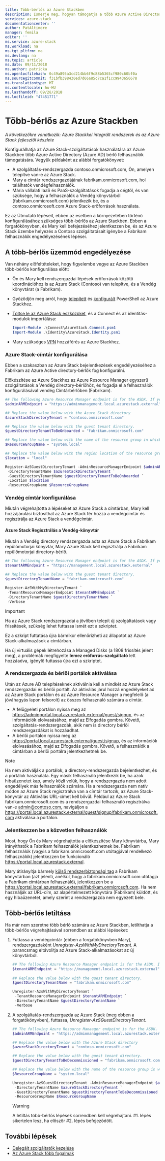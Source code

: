 ```yaml
---
title: Több-bérlős az Azure Stackben
description: Ismerje meg, hogyan támogatja a több Azure Active Directory-címtár az Azure Stackben
services: azure-stack
documentationcenter: ''
author: PatAltimore
manager: femila
editor: ''
ms.service: azure-stack
ms.workload: na
ms.tgt_pltfrm: na
ms.devlang: na
ms.topic: article
ms.date: 09/11/2018
ms.author: patricka
ms.openlocfilehash: 0c49a895a3cd214bb6f9c88b5365cf980c60bf0a
ms.sourcegitcommit: f31bfb398430ed7d66a85c7ca1f1cc9943656678
ms.translationtype: MT
ms.contentlocale: hu-HU
ms.lasthandoff: 09/28/2018
ms.locfileid: "47451771"
---
```

# <a name="multi-tenancy-in-azure-stack"></a>Több-bérlős az Azure Stackben

*A következőkre vonatkozik: Azure Stackkel integrált rendszerek és az Azure Stack fejlesztői készlete*

Konfigurálhatja az Azure Stack-szolgáltatások használatára az Azure Stackben több Azure Active Directory (Azure AD) bérlő felhasználók támogatására. Vegyük példaként az alábbi forgatókönyvet:

 - A szolgáltatás-rendszergazda contoso.onmicrosoft.com, Ön, amelyen telepítve van-e az Azure Stack.
 - Mary a címtár rendszergazdájának fabrikam.onmicrosoft.com, hol találhatók vendégfelhasználók. 
 - Mária vállalati IaaS és PaaS-szolgáltatások fogadja a cégtől, és van szüksége, hogy a felhasználók a Vendég könyvtárból (fabrikam.onmicrosoft.com) jelentkezik be, és a contoso.onmicrosoft.com Azure Stack-erőforrások használata.

Ez az Útmutató lépéseit, ebben az esetben a környezetében történő konfigurálásához szükséges több-bérlős az Azure Stackben. Ebben a forgatókönyvben, és Mary kell befejezéséhez jelentkezzen be, és az Azure Stack üzembe helyezés a Contoso szolgáltatásait igénybe a Fabrikam felhasználók engedélyezésének lépései.  

## <a name="enable-multi-tenancy"></a>A több-bérlős üzemmód engedélyezése

Van néhány előfeltételeket, hogy figyelembe vegye az Azure Stackben több-bérlős konfigurálása előtt:
  
 - Ön és Mary kell rendszergazdai lépések erőforrások közötti koordinációhoz is az Azure Stack (Contoso) van telepítve, és a Vendég könyvtárat (a Fabrikam).  
 - Győződjön meg arról, hogy [telepített](azure-stack-powershell-install.md) és [konfigurált](azure-stack-powershell-configure-admin.md) PowerShell az Azure Stackhez.
 - [Töltse le az Azure Stack eszközöket](azure-stack-powershell-download.md), és a Connect és az identitás-modulok importálása:

    ````PowerShell  
    Import-Module .\Connect\AzureStack.Connect.psm1
    Import-Module .\Identity\AzureStack.Identity.psm1
    ````

 - Mary szükséges [VPN](azure-stack-connect-azure-stack.md#connect-to-azure-stack-with-vpn) hozzáférés az Azure Stackhez. 

### <a name="configure-azure-stack-directory"></a>Azure Stack-címtár konfigurálása

Ebben a szakaszban az Azure Stack bejelentkezések engedélyezéséhez a Fabrikam az Azure Active directory-bérlők fog konfigurálni.

Előkészítése az Azure Stackhez az Azure Resource Manager egyszerű szolgáltatások a Vendég directory-bérlőhöz, és fogadja el a felhasználók konfigurálásával vendég Címtárbérlőben (Fabrikam).

````PowerShell  
## The following Azure Resource Manager endpoint is for the ASDK. If you are in a multinode environment, contact your operator or service provider to get the endpoint.
$adminARMEndpoint = "https://adminmanagement.local.azurestack.external"

## Replace the value below with the Azure Stack directory
$azureStackDirectoryTenant = "contoso.onmicrosoft.com"

## Replace the value below with the guest tenant directory. 
$guestDirectoryTenantToBeOnboarded = "fabrikam.onmicrosoft.com"

## Replace the value below with the name of the resource group in which the directory tenant registration resource should be created (resource group must already exist).
$ResourceGroupName = "system.local"

## Replace the value below with the region location of the resource group. 
$location = "local"

Register-AzSGuestDirectoryTenant -AdminResourceManagerEndpoint $adminARMEndpoint `
 -DirectoryTenantName $azureStackDirectoryTenant `
 -GuestDirectoryTenantName $guestDirectoryTenantToBeOnboarded `
 -Location $location `
 -ResourceGroupName $ResourceGroupName
````

### <a name="configure-guest-directory"></a>Vendég címtár konfigurálása

Miután végrehajtotta a lépéseket az Azure Stack a címtárban, Mary kell hozzájárulási biztosíthat az Azure Stack fér hozzá a vendégcímtár és regisztrálja az Azure Stack a vendégcímtár. 

#### <a name="registering-azure-stack-with-the-guest-directory"></a>Azure Stack Regisztrálás a Vendég-könyvtár

Miután a Vendég directory rendszergazda adta az Azure Stack a Fabrikam repülőmotorjai könyvtár, Mary Azure Stack kell regisztrálja a Fabrikam repülőmotorjai directory-bérlő.

````PowerShell
## The following Azure Resource Manager endpoint is for the ASDK. If you are in a multinode environment, contact your operator or service provider to get the endpoint.
$tenantARMEndpoint = "https://management.local.azurestack.external"
    
## Replace the value below with the guest tenant directory. 
$guestDirectoryTenantName = "fabrikam.onmicrosoft.com"

Register-AzSWithMyDirectoryTenant `
 -TenantResourceManagerEndpoint $tenantARMEndpoint `
 -DirectoryTenantName $guestDirectoryTenantName `
 -Verbose 
````

> [!IMPORTANT]
> Ha az Azure Stack rendszergazdai a jövőben telepít új szolgáltatások vagy frissítések, szükség lehet futtassa ismét ezt a szkriptet.
>
> Ez a szkript futtatása újra bármikor ellenőrizheti az állapotot az Azure Stack-alkalmazások a címtárban.
> 
> Ha új virtuális gépek létrehozása a Managed Disks (a 1808 frissítés jelent meg), a problémák megfigyelte **lemez erőforrás-szolgáltató** lett hozzáadva, igénylő futtassa újra ezt a szkriptet.

### <a name="activate-the-administrator-and-tenant-portals"></a>A rendszergazda és bérlői portálok aktiválása
Után az Azure AD telepítéseknek aktiválnia kell a mindkét az Azure Stack rendszergazdai és bérlői portált. Az aktiválás járul hozzá engedélyeket ad az Azure Stack portálon és az Azure Resource Manager a megfelelő (a jóváhagyás lapon felsorolt) az összes felhasználó számára a címtár.

- A felügyeleti portálon nyissa meg az https://adminportal.local.azurestack.external/guest/signup, és az információk elolvasásához, majd az Elfogadás gombra. Követő, szolgáltatás-rendszergazdák, akik nem is directory bérlői rendszergazdákat is hozzáadhat.
- A bérlői portálon nyissa meg az https://portal.local.azurestack.external/guest/signup, és az információk elolvasásához, majd az Elfogadás gombra. Követő, a felhasználók a címtárban a bérlői portálra jelentkezhetnek be. 
 
> [!NOTE] 
> Ha nem aktiválják a portálok, a directory-rendszergazda bejelentkezhet, és a portálok használata. Egy másik felhasználó jelentkezik be, ha azok hibaüzenetet kap, amely közli velük, hogy a rendszergazda nem adott engedélyek más felhasználók számára. Ha a rendszergazda nem natív módon az Azure Stack regisztrálva van a címtár tartozik, az Azure Stack-könyvtár az Aktiválás URL-címet kell bővül. Például az Azure Stack fabrikam.onmicrosoft.com és a rendszergazdai felhasználó regisztrálva van-e admin@contoso.com, navigáljon a https://portal.local.azurestack.external/guest/signup/fabrikam.onmicrosoft.com aktiválása a portálon.



### <a name="direct-users-to-sign-in"></a>Jelentkezzen be a közvetlen felhasználók

Most, hogy Ön és Mary végrehajtotta a előkészítése Mary könyvtárba, Mary irányíthatók a Fabrikam felhasználók jelentkezhetnek be.  Fabrikam felhasználók (vagyis a fabrikam.onmicrosoft.com utótagjával rendelkező felhasználók) jelentkezzen be funkcionáló https://portal.local.azurestack.external.  

Mary átirányítja bármely [külső rendszerbiztonsági tag](../role-based-access-control/rbac-and-directory-admin-roles.md) a Fabrikam könyvtárban (azt jelenti, anélkül, hogy a fabrikam.onmicrosoft.com utótagja a Fabrikam címtárban felhasználó), jelentkezzen be a https://portal.local.azurestack.external/fabrikam.onmicrosoft.com.  Ha nem használják az URL-cím, az alapértelmezett könyvtára (Fabrikam) küldött, és egy hibaüzenetet, amely szerint a rendszergazda nem egyezett bele.

## <a name="disable-multi-tenancy"></a>Több-bérlős letiltása

Ha már nem szeretne több bérlő számára az Azure Stackben, letilthatja a több-bérlős végrehajtásával sorrendben az alábbi lépéseket:

1. Futtassa a vendégcímtár (ebben a forgatókönyvben Mary), rendszergazdaként *Unregister-AzsWithMyDirectoryTenant*. A parancsmag eltávolítja az Azure Stack-alkalmazásokat az új könyvtárból.

    ``` PowerShell
    ## The following Azure Resource Manager endpoint is for the ASDK. If you are in a multinode environment, contact your operator or service provider to get the endpoint.
    $tenantARMEndpoint = "https://management.local.azurestack.external"
        
    ## Replace the value below with the guest tenant directory. 
    $guestDirectoryTenantName = "fabrikam.onmicrosoft.com"
    
    Unregister-AzsWithMyDirectoryTenant `
     -TenantResourceManagerEndpoint $tenantARMEndpoint `
     -DirectoryTenantName $guestDirectoryTenantName `
     -Verbose 
    ```

2. A szolgáltatás-rendszergazda az Azure Stack (meg ebben a forgatókönyvben), futtassa, *Unregister-AzSGuestDirectoryTenant*. 

    ``` PowerShell  
    ## The following Azure Resource Manaager endpoint is for the ASDK. If you are in a multinode environment, contact your operator or service provider to get the endpoint.
    $adminARMEndpoint = "https://adminmanagement.local.azurestack.external"
    
    ## Replace the value below with the Azure Stack directory
    $azureStackDirectoryTenant = "contoso.onmicrosoft.com"
    
    ## Replace the value below with the guest tenant directory. 
    $guestDirectoryTenantToBeDecommissioned = "fabrikam.onmicrosoft.com"
    
    ## Replace the value below with the name of the resource group in which the directory tenant registration resource should be created (resource group must already exist).
    $ResourceGroupName = "system.local"
    
    Unregister-AzSGuestDirectoryTenant -AdminResourceManagerEndpoint $adminARMEndpoint `
     -DirectoryTenantName $azureStackDirectoryTenant `
     -GuestDirectoryTenantName $guestDirectoryTenantToBeDecommissioned `
     -ResourceGroupName $ResourceGroupName
    ```

    > [!WARNING]
    > A letiltás több-bérlős lépések sorrendben kell végrehajtani. #1. lépés sikertelen lesz, ha először #2. lépés befejeződött.

## <a name="next-steps"></a>További lépések

- [Delegált szolgáltatók kezelése](azure-stack-delegated-provider.md)
- [Az Azure Stack főbb fogalmak](azure-stack-key-features.md)
